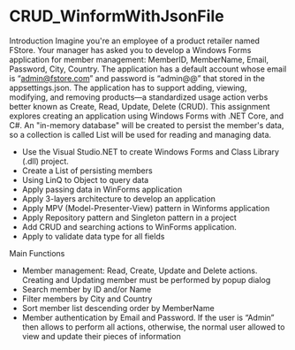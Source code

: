 # CRUD_WinformWithJsonFile
Introduction
Imagine you're an employee of a product retailer named FStore. Your manager has asked you to develop a Windows Forms application for member management: MemberID, MemberName, Email, Password, City, Country. The application has a default account whose email is “admin@fstore.com” and password is “admin@@” that stored in the appsettings.json.
The application has to support adding, viewing, modifying, and removing products—a standardized usage action verbs better known as Create, Read, Update, Delete (CRUD). This assignment explores creating an application using Windows Forms with .NET Core,  and C#. An "in-memory database" will be created to persist the member's data, so a collection is called List will be used for reading and managing data.


- Use the Visual Studio.NET to create Windows Forms and Class Library (.dll) project.
- Create a List of persisting members
- Using LinQ to Object to query data
- Apply passing data in WinForms application
- Apply 3-layers architecture to develop an application
- Apply MPV (Model-Presenter-View) pattern in Winforms application 
- Apply Repository pattern and Singleton pattern in a project
- Add CRUD and searching actions to WinForms application.
- Apply to validate data type for all fields  

Main Functions
- Member management: Read, Create, Update and Delete actions. Creating and Updating member must be performed by popup dialog 
- Search member by ID and/or Name 
- Filter members by City and Country
- Sort member list descending order by MemberName 
- Member authentication by Email and Password. If the user is “Admin” then allows to perform all actions, otherwise, the normal user allowed to view and update their pieces of information
